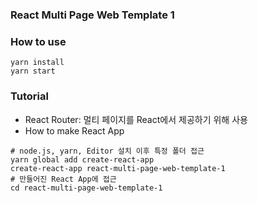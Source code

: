 ### React Multi Page Web Template 1

### How to use
```
yarn install
yarn start
```
### Tutorial
* React Router: 멀티 페이지를 React에서 제공하기 위해 사용
* How to make React App
```
# node.js, yarn, Editor 설치 이후 특정 폴더 접근
yarn global add create-react-app
create-react-app react-multi-page-web-template-1
# 만들어진 React App에 접근
cd react-multi-page-web-template-1
```